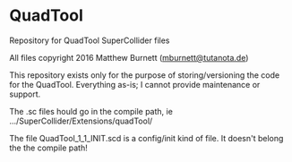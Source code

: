 # QuadTool
Repository for QuadTool SuperCollider files

All files copyright 2016 Matthew Burnett (mburnett@tutanota.de)

This repository exists only for the purpose of storing/versioning the code for the QuadTool.
Everything as-is; I cannot provide maintenance or support. 

The .sc files hould go in the compile path, ie .../SuperCollider/Extensions/quadTool/

The file QuadTool_1_1_INIT.scd is a config/init kind of file. It doesn't belong the the compile path!
